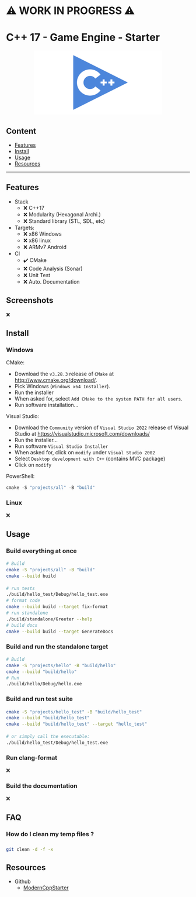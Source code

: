 :warning: WORK IN PROGRESS :warning:
====================================

# C++ 17 - Game Engine - Starter

<p align="center">
  <img src="./docs/thumb-cpp.png" height="175" width="auto" />
</p>

## Content

- [Features](#features)
- [Install](#install)
- [Usage](#usage)
- [Resources](#resources)

---------------------------------------

## Features

- Stack
  - :x: C++17
  - :x: Modularity (Hexagonal Archi.)
  - :x: Standard library (STL, SDL, etc)
- Targets:
  - :x: x86 Windows
  - :x: x86 linux
  - :x: ARMv7 Android
- CI
  - :heavy_check_mark: CMake
  - :x: Code Analysis (Sonar)
  - :x: Unit Test
  - :x: Auto. Documentation

## Screenshots

:x:

## Install

### Windows

CMake:
- Download the `v3.28.3` release of `CMake` at http://www.cmake.org/download/.
- Pick Windows (`Windows x64 Installer`).
- Run the installer
- When asked for, select `Add CMake to the system PATH for all users`.
- Run software installation...

Visual Studio:
- Download the `Community` version of `Visual Studio 2022` release of Visual Studio at https://visualstudio.microsoft.com/downloads/
- Run the installer...
- Run software `Visual Studio Installer`
- When asked for, click on `modify` under `Visual Studio 2002`
- Select `Desktop development with C++` (contains MVC package)
- Click on `modify`

PowerShell:
```powershell
cmake -S "projects/all" -B "build"
```

### Linux

:x:

## Usage

### Build everything at once

```bash
# Build
cmake -S "projects/all" -B "build"
cmake --build build

# run tests
./build/hello_test/Debug/hello_test.exe
# format code
cmake --build build --target fix-format
# run standalone
./build/standalone/Greeter --help
# build docs
cmake --build build --target GenerateDocs
```

### Build and run the standalone target

```bash
# Build
cmake -S "projects/hello" -B "build/hello"
cmake --build "build/hello"
# Run
./build/hello/Debug/hello.exe
```

### Build and run test suite

```bash
cmake -S "projects/hello_test" -B "build/hello_test"
cmake --build "build/hello_test"
cmake --build "build/hello_test" --target "hello_test"

# or simply call the executable: 
./build/hello_test/Debug/hello_test.exe
```

### Run clang-format

:x:

### Build the documentation

:x:


## FAQ

### How do I clean my temp files ?

###
```bash
git clean -d -f -x
```

## Resources

- Github
  - [ModernCppStarter](https://github.com/TheLartians/ModernCppStarter/tree/master)
